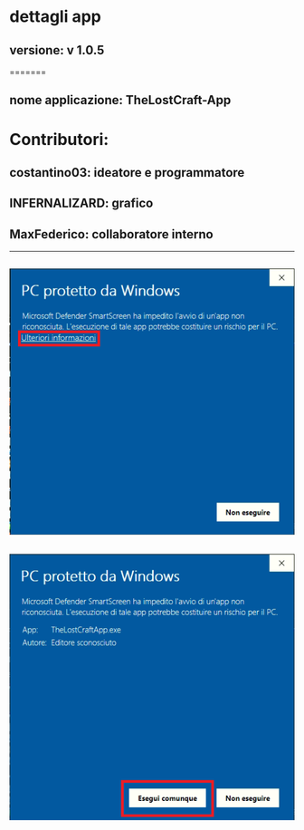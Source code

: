 # dettagli app
## versione: v 1.0.5
=======
## nome applicazione: TheLostCraft-App
# Contributori:
## costantino03: ideatore e programmatore
## INFERNALIZARD: grafico
## MaxFederico: collaboratore interno
----------------------------------------------------------------
![parte1](img/parte1.png)
----------------------------------------------------------------
![parte2](img/parte2.png)
----------------------------------------------------------------

